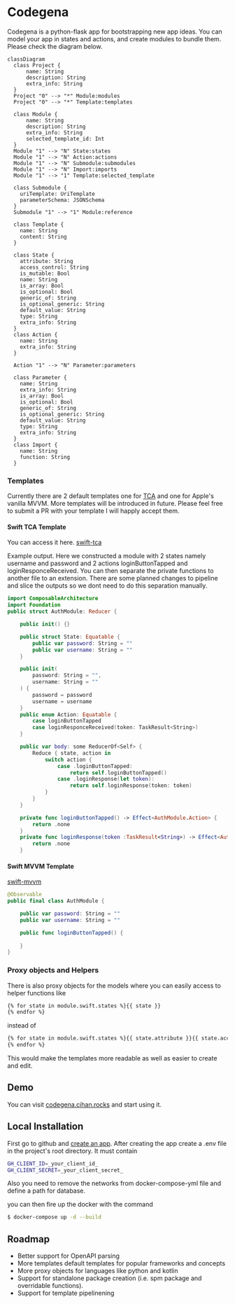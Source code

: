 # Codegena

Codegena is a python-flask app for bootstrapping new app ideas.
You can model your app in states and actions, and create modules to bundle them. 
Please check the diagram below.

```mermaid
classDiagram
  class Project {
      name: String
      description: String
      extra_info: String
  }
  Project "0" --> "*" Module:modules  
  Project "0" --> "*" Template:templates

  class Module {
      name: String
      description: String
      extra_info: String
      selected_template_id: Int
  }
  Module "1" --> "N" State:states
  Module "1" --> "N" Action:actions
  Module "1" --> "N" Submodule:submodules
  Module "1" --> "N" Import:imports
  Module "1" --> "1" Template:selected_template

  class Submodule {
    uriTemplate: UriTemplate
    parameterSchema: JSONSchema
  }
  Submodule "1" --> "1" Module:reference

  class Template {
    name: String
    content: String
  }

  class State {
    attribute: String
    access_control: String
    is_mutable: Bool
    name: String
    is_array: Bool
    is_optional: Bool
    generic_of: String
    is_optional_generic: String
    default_value: String
    type: String
    extra_info: String
  }
  class Action {
    name: String
    extra_info: String
  }

  Action "1" --> "N" Parameter:parameters

  class Parameter {
    name: String
    extra_info: String
    is_array: Bool
    is_optional: Bool
    generic_of: String
    is_optional_generic: String
    default_value: String
    type: String
    extra_info: String
  }
  class Import {
    name: String
    function: String
  }
```

### Templates
Currently there are 2 default templates one for [TCA](https://github.com/pointfreeco/swift-composable-architecture) and one for Apple's vanilla MVVM.
More templates will be introduced in future. Please feel free to submit a PR with your template I will happly accept them.


#### Swift TCA Template
You can access it here. [swift-tca](project/client/static/templates/swift/tca/example1.txt)

Example output.
Here we constructed a module with 2 states namely username and password and 2 actions loginButtonTapped and loginResponceReceived.
You can then separate the private functions to another file to an extension. There are some planned changes to pipeline and slice the outputs
so we dont need to do this separation manually.

```swift
import ComposableArchitecture
import Foundation
public struct AuthModule: Reducer {

    public init() {}

    public struct State: Equatable {
        public var password: String = ""
        public var username: String = ""
    }

    public init(
		password: String = "",
		username: String = ""
	) {
		password = password
		username = username
	}
    public enum Action: Equatable {
        case loginButtonTapped
        case loginResponceReceived(token: TaskResult<String>)
    }

    public var body: some ReducerOf<Self> {
        Reduce { state, action in
            switch action {
                case .loginButtonTapped:
                    return self.loginButtonTapped()
                case .loginResponse(let token):
                    return self.loginResponse(token: token)
            }
        }
    }

    private func loginButtonTapped() -> Effect<AuthModule.Action> {
        return .none
    }
    private func loginResponse(token :TaskResult<String>) -> Effect<AuthModule.Action> {
        return .none
    }
```

#### Swift MVVM Template
[swift-mvvm](project/client/static/templates/swift/mvvm/example1.txt)

```swift
@Observable
public final class AuthModule {

    public var password: String = ""
    public var username: String = ""

    public func loginButtonTapped() {
        
    }
}
```

### Proxy objects and Helpers

There is also proxy objects for the models where you can easily access to helper functions like 
```sh
{% for state in module.swift.states %}{{ state }}
{% endfor %}
```

instead of 
```sh
{% for state in module.swift.states %}{{ state.attribute }}{{ state.access_control }}{{ state.is_mutable }}{{ state.name }}: {{ state.type }} {% if state.default_value is not None %} {{ state.default_value }}{% endif %}
{% endfor %}
```

This would make the templates more readable as well as easier to create and edit.

## Demo
You can visit [codegena.cihan.rocks](https://codegena.cihan.rocks) and start using it.

## Local Installation

First go to github and [create an app](https://docs.github.com/en/apps/creating-github-apps/registering-a-github-app/registering-a-github-app).
After creating the app create a .env file in the project's root directory. It must contain
```sh
GH_CLIENT_ID=_your_client_id_
GH_CLIENT_SECRET=_your_client_secret_
```

Also you need to remove the networks from docker-compose-yml file and define a path for database.

you can then fire up the docker with the command 
```sh
$ docker-compose up -d --build
```

## Roadmap
- Better support for OpenAPI parsing
- More templates default templates for popular frameworks and concepts
- More proxy objects for languages like python and kotlin
- Support for standalone package creation (i.e. spm package and overridable functions).
- Support for template pipelinening
